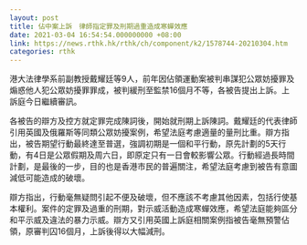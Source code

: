 ```yaml
---
layout: post
title: 佔中案上訴　律師指定罪及刑期過重造成寒蟬效應
date: 2021-03-04 16:54:54.000000000 +08:00
link: https://news.rthk.hk/rthk/ch/component/k2/1578744-20210304.htm
categories: rthk
---
```


港大法律學系前副教授戴耀廷等9人，前年因佔領運動案被判串謀犯公眾妨擾罪及煽惑他人犯公眾妨擾罪罪成，被判緩刑至監禁16個月不等，各被告提出上訴。上訴庭今日繼續審訊。 

各被告的辯方及控方就定罪完成陳詞後，開始就刑期上訴陳詞。戴耀廷的代表律師引用英國及俄羅斯等同類公眾妨擾案例，希望法庭考慮適量的量刑比重。辯方指出，被告期望行動最終達至普選，強調初期是一個和平行動，原先計劃的5天行動，有4日是公眾假期及周六日，即原定只有一日會較影響公眾。行動經過長時間計劃，是最後的一步，目的也是香港市民的普遍關注，希望法庭考慮到被告有意圖減低可能造成的破壞。 

辯方指出，行動毫無疑問引起不便及破壞，但不應該不考慮其他因素，包括行使基本權利。案件的定罪及過重的刑期，對示威活動造成寒蟬效應，希望法庭能夠區分和平示威及違法的暴力示威。辯方又引用英國上訴庭相關案例指被告毫無預警佔領，原審判囚16個月，上訴後得以大幅減刑。
